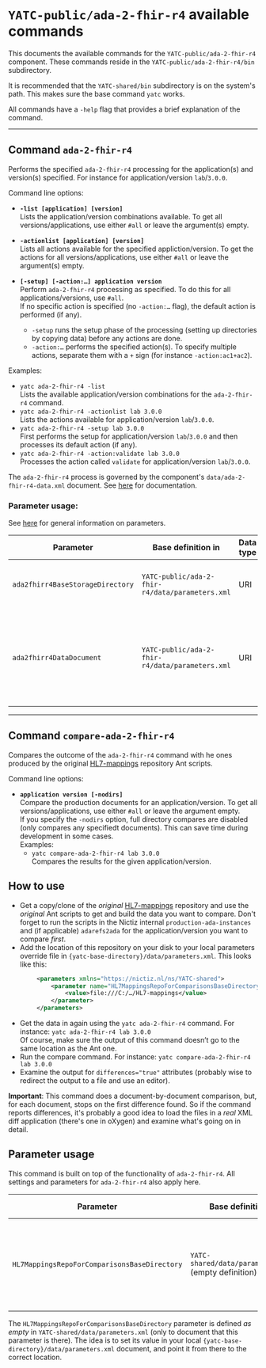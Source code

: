 # `YATC-public/ada-2-fhir-r4` available commands

This documents the available commands for the `YATC-public/ada-2-fhir-r4` component. These commands reside in the `YATC-public/ada-2-fhir-r4/bin` subdirectory.

It is recommended that the `YATC-shared/bin` subdirectory is on the system's path. This makes sure the base command `yatc` works.

All commands have a `-help` flag that provides a brief explanation of the command.

----------

## Command `ada-2-fhir-r4`

Performs the specified `ada-2-fhir-r4` processing for the application(s) and version(s) specified. For instance for application/version `lab`/`3.0.0`. 

Command line options:

* **`-list [application] [version]`**<br/>Lists the application/version combinations available. To get all versions/applications, use either `#all`  or leave the argument(s) empty.

* **`-actionlist [application] [version]`**<br/>Lists all actions available for the specified appliction/version. To get the actions for all versions/applications, use either `#all` or leave the argument(s) empty.


* **`[-setup] [-action:…] application version`**<br/>Perform `ada-2-fhir-r4` processing as specified.  To do this for all applications/versions, use `#all`.<br/>If no specific action is specified (no `-action:…` flag), the default action is performed (if any).
  * `-setup` runs the setup phase of the processing (setting up directories by copying data) before any actions are done. 
  * `-action:…` performs the specified action(s). To specify multiple actions, separate them with a `+` sign (for instance `-action:ac1+ac2`). 

Examples:

* `yatc ada-2-fhir-r4 -list`<br/>Lists the available application/version combinations for the `ada-2-fhir-r4` command.
* `yatc ada-2-fhir-r4 -actionlist lab 3.0.0`<br/>Lists the actions available for application/version `lab`/`3.0.0`.
* `yatc ada-2-fhir-r4 -setup lab 3.0.0`<br/>First performs the setup for application/version `lab`/`3.0.0` and then processes its default action (if any).
* `yatc ada-2-fhir-r4 -action:validate lab 3.0.0`<br/>Processes the action called `validate` for application/version `lab`/`3.0.0`.

The `ada-2-fhir-r4` process is governed by the component's `data/ada-2-fhir-r4-data.xml` document. See [here](data-format-reference.md) for documentation.

### Parameter usage:

See [here](../../../YATC-shared/doc/parameters-system.md) for general information on parameters.

| Parameter | Base definition in | Data type | Usage | 
| ----- | ----- | ----- | ------ |
| `ada2fhirr4BaseStorageDirectory`  | `YATC-public/ada-2-fhir-r4/data/parameters.xml` | URI | The base location for storing the results of any `ada-2-fhir-r4` processing. |
| `ada2fhirr4DataDocument` | `YATC-public/ada-2-fhir-r4/data/parameters.xml` | URI | The document with the information what needs to be done for a certain application/version. Usually points to `YATC-public/ada-2-fhir-r4/data/ada-2-fhir-r4-data.xml`. | 

----------

## Command `compare-ada-2-fhir-r4`

Compares the outcome of the `ada-2-fhir-r4` command with he ones produced by the original [HL7-mappings](https://github.com/Nictiz/HL7-mappings) repository Ant scripts.

Command line options:
* **`application version [-nodirs]`**<br/>Compare the production documents for an application/version. To get all versions/applications, use either `#all` or leave the argument empty.<br/>If you specify the `-nodirs` option, full directory compares are disabled (only compares any specifiedt documents). This can save time during development in some cases.<br/>Examples:
    * `yatc compare-ada-2-fhir-r4 lab 3.0.0`<br/>Compares the results for the given application/version.

## How to use

* Get a copy/clone of the *original* [HL7-mappings](https://github.com/Nictiz/HL7-mappings) repository and use the *original* Ant scripts to get and build the data you want to compare. Don't forget to run the scripts in the Nictiz internal `production-ada-instances` and (if applicable) `adarefs2ada` for the application/version you want to compare *first*.
* Add the location of this repository on your disk to your local parameters override file in `{yatc-base-directory}/data/parameters.xml`. This looks like this:

```xml
        <parameters xmlns="https://nictiz.nl/ns/YATC-shared">
            <parameter name="HL7MappingsRepoForComparisonsBaseDirectory">
                <value>file:///C:/…/HL7-mappings</value>
            </parameter>
        </parameters>
```

* Get the data in again using the `yatc ada-2-fhir-r4` command. For instance:  `yatc ada-2-fhir-r4 lab 3.0.0`<br/>Of course, make sure the output of this command doesn’t go to the same location as the Ant one.
* Run the compare command. For instance: `yatc compare-ada-2-fhir-r4 lab 3.0.0`
* Examine the output for `differences="true"` attributes (probably wise to redirect the output to a file and use an editor).

**Important**: This command does a document-by-document comparison, but, for each document, stops on the first difference found. So if the command reports differences, it's probably a good idea to load the files in a *real*  XML diff application (there's one in oXygen) and examine what's going on in detail.


## Parameter usage

This command is built on top of the functionality of `ada-2-fhir-r4`. All settings and parameters for `ada-2-fhir-r4` also apply here.

| Parameter | Base definition in | Data type | Usage | 
| ----- | ----- | ----- | ------ |
| `HL7MappingsRepoForComparisonsBaseDirectory` | `YATC-shared/data/parameters.xml` (empty definition) | URI | Base location of the [HL7-mappings](https://github.com/Nictiz/HL7-mappings) repository (used for comparisons) on your machine.  See below.|

The `HL7MappingsRepoForComparisonsBaseDirectory` parameter is defined *as empty* in `YATC-shared/data/parameters.xml` (only to document that this parameter is there). The idea is to set its value in your local `{yatc-base-directory}/data/parameters.xml` document, and point it from there to the correct location.
